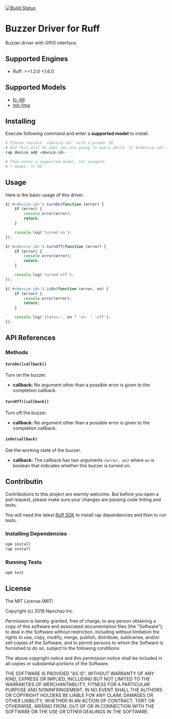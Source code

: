[![Build Status](https://travis-ci.org/ruff-drivers/buzzer-gpio.svg)](https://travis-ci.org/ruff-drivers/buzzer-gpio)

# Buzzer Driver for Ruff

Buzzer driver with GPIO interface.

## Supported Engines

* Ruff: >=1.2.0 <1.6.0

## Supported Models

- [fc-49](https://rap.ruff.io/devices/fc-49)
- [mh-fmg](https://rap.ruff.io/devices/mh-fmg)

## Installing

Execute following command and enter a **supported model** to install.

```sh
# Please replace `<device-id>` with a proper ID.
# And this will be what you are going to query while `$('#<device-id>')`.
rap device add <device-id>

# Then enter a supported model, for example:
# ? model: fc-49
```

## Usage

Here is the basic usage of this driver.

```js
$('#<device-id>').turnOn(function (error) {
    if (error) {
        console.error(error);
        return;
    }

    console.log('turned on');
});

$('#<device-id>').turnOff(function (error) {
    if (error) {
        console.error(error);
        return;
    }

    console.log('turned off');
});

$('#<device-id>').isOn(function (error, on) {
    if (error) {
        console.error(error);
        return;
    }

    console.log('status:', on ? 'on' : 'off');
});
```

## API References

### Methods

#### `turnOn([callback])`

Turn on the buzzer.

- **callback:** No argument other than a possible error is given to the completion callback.

#### `turnOff([callback])`

Turn off the buzzer.

- **callback:** No argument other than a possible error is given to the completion callback.

#### `isOn(callback)`

Get the working state of the buzzer.

- **callback:** The callback has two arguments `(error, on)` where `on` is boolean that indicates whether this buzzer is turned on.

## Contributin

Contributions to this project are warmly welcome. But before you open a pull request, please make sure your changes are passing code linting and tests.

You will need the latest [Ruff SDK](https://ruff.io/) to install rap dependencies and then to run tests.

### Installing Dependencies

```sh
npm install
rap install
```

### Running Tests

```sh
npm test
```

## License

The MIT License (MIT)

Copyright (c) 2016 Nanchao Inc.

Permission is hereby granted, free of charge, to any person obtaining a copy of this software and associated documentation files (the "Software"), to deal in the Software without restriction, including without limitation the rights to use, copy, modify, merge, publish, distribute, sublicense, and/or sell copies of the Software, and to permit persons to whom the Software is furnished to do so, subject to the following conditions:

The above copyright notice and this permission notice shall be included in all copies or substantial portions of the Software.

THE SOFTWARE IS PROVIDED "AS IS", WITHOUT WARRANTY OF ANY KIND, EXPRESS OR IMPLIED, INCLUDING BUT NOT LIMITED TO THE WARRANTIES OF MERCHANTABILITY, FITNESS FOR A PARTICULAR PURPOSE AND NONINFRINGEMENT. IN NO EVENT SHALL THE AUTHORS OR COPYRIGHT HOLDERS BE LIABLE FOR ANY CLAIM, DAMAGES OR OTHER LIABILITY, WHETHER IN AN ACTION OF CONTRACT, TORT OR OTHERWISE, ARISING FROM, OUT OF OR IN CONNECTION WITH THE SOFTWARE OR THE USE OR OTHER DEALINGS IN THE SOFTWARE.
